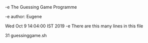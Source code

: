 -e The Guessing Game Programme

-e author: Eugene

Wed Oct 9 14:04:00 IST 2019
-e 
There are this many lines in this file

31 guessinggame.sh
